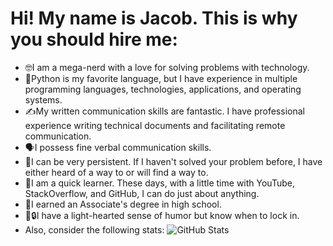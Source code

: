 # Hi! My name is Jacob. This is why you should hire me:
- 🤓I am a mega-nerd with a love for solving problems with technology.
- 🐍Python is my favorite language, but I have experience in multiple programming languages, technologies, applications, and operating systems.
- ✍️My written communication skills are fantastic. I have professional experience writing technical documents and facilitating remote communication.
- 🗣️I possess fine verbal communication skills. 
- 💪I can be very persistent. If I haven't solved your problem before, I have either heard of a way to or will find a way to. 
- 🧠I am a quick learner. These days, with a little time with YouTube, StackOverflow, and GitHub, I can do just about anything.
- 📃I earned an Associate's degree in high school.
- 🤙🔒I have a light-hearted sense of humor but know when to lock in.
- Also, consider the following stats:
![GitHub Stats](https://github-readme-stats.vercel.app/api/top-langs/?username=JacobDPoland&theme=dark&show_icons=true&hide_border=true&layout=compact)


